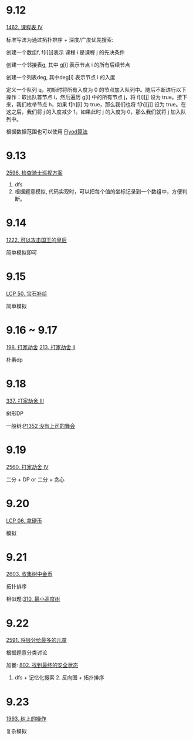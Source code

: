 9.12
======
[1462. 课程表 IV](https://leetcode.cn/problems/course-schedule-iv/description/ "悬停显示")  

标准写法为通过拓扑排序 + 深度/广度优先搜索:

创建一个数组f, f[i][j]表示 课程 i 是课程 j 的先决条件

创建一个邻接表g, 其中 g[i] 表示节点 i 的所有后续节点

创建一个列表deg, 其中deg[i] 表示节点 i 的入度

定义一个队列 q，初始时将所有入度为 0 的节点加入队列中。随后不断进行以下操作：取出队首节点 i，然后遍历 g[i] 中的所有节点 j，将 f[i][j] 设为 true。接下来，我们枚举节点 h，如果 f[h][i] 为 true，那么我们也将 f[h][j]] 设为 true。在这之后，我们将 j 的入度减少 1。如果此时 j 的入度为 0，那么我们就将 j 加入队列中。


根据数据范围也可以使用 [Flyod算法](https://oiwiki.org/graph/shortest-path/#floyd-%E7%AE%97%E6%B3%95 "悬停显示")


9.13
=====
[2596. 检查骑士巡视方案](https://leetcode.cn/problems/check-knight-tour-configuration/ "悬停显示")
1. dfs
2. 根据题意模拟, 代码实现时，可以把每个值的坐标记录到一个数组中，方便判断。


9.14
=====
[1222. 可以攻击国王的皇后](https://leetcode.cn/problems/queens-that-can-attack-the-king/ "悬停显示")

简单模拟即可


9.15
=====
[LCP 50. 宝石补给](https://leetcode.cn/problems/WHnhjV/description/ "悬停显示")

简单模拟

9.16 ~ 9.17
=====
[198. 打家劫舍](https://leetcode.cn/problems/house-robber/ "悬停显示")
[213. 打家劫舍 II](https://leetcode.cn/problems/house-robber-ii/description/ "悬停显示")

朴素dp


9.18
=====
[337. 打家劫舍 III](https://leetcode.cn/problems/house-robber-iii/ "悬停显示")

树形DP

一般树:[P1352 没有上司的舞会](https://www.luogu.com.cn/problem/P1352 "悬停显示")


9.19
=====
[2560. 打家劫舍 IV](https://leetcode.cn/problems/house-robber-iv/description/ "悬停显示")

二分 + DP  or  二分 + 贪心


9.20
=====
[LCP 06. 拿硬币](https://leetcode.cn/problems/na-ying-bi/description/ "悬停显示")

模拟


9.21
=====
[2603. 收集树中金币](https://leetcode.cn/problems/collect-coins-in-a-tree/description/ "悬停显示")

拓扑排序

相似题:[310. 最小高度树](https://leetcode.cn/problems/minimum-height-trees/ "悬停显示")


9.22
=====
[2591. 将钱分给最多的儿童](https://leetcode.cn/problems/distribute-money-to-maximum-children/description/ "悬停显示")

根据题意分类讨论


加餐: [802. 找到最终的安全状态](https://leetcode.cn/problems/find-eventual-safe-states/description/ "悬停显示")

1. dfs + 记忆化搜索  2. 反向图 + 拓扑排序

9.23
=====
[1993. 树上的操作](https://leetcode.cn/problems/operations-on-tree/description/ "悬停显示")

复杂模拟
